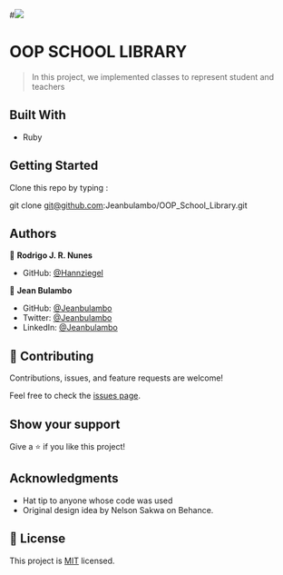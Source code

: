 #![](https://img.shields.io/badge/Microverse-blueviolet)

# OOP SCHOOL LIBRARY

> In this project, we implemented classes to represent student and teachers

## Built With

- Ruby

## Getting Started

Clone this repo by typing :

git clone git@github.com:Jeanbulambo/OOP_School_Library.git

## Authors

👤 **Rodrigo J. R. Nunes**

- GitHub: [@Hannziegel](https://github.com/Hannziegel)

👤 **Jean Bulambo**

- GitHub: [@Jeanbulambo](https://github.com/Jeanbulambo)
- Twitter: [@Jeanbulambo](https://twitter.com/Jeanbulambo4)
- LinkedIn: [@Jeanbulambo](https://www.linkedin.com/in/jean-bulambo-20662a14a/)


## 🤝 Contributing

Contributions, issues, and feature requests are welcome!

Feel free to check the [issues page](../../issues/).

## Show your support

Give a ⭐️ if you like this project!

## Acknowledgments

- Hat tip to anyone whose code was used
- Original design idea by Nelson Sakwa on Behance.

## 📝 License

This project is [MIT](./MIT.md) licensed.